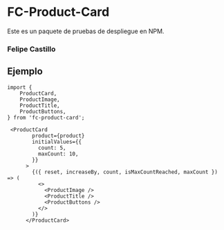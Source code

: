 # FC-Product-Card

Este es un paquete de pruebas de despliegue en NPM.

### Felipe Castillo

## Ejemplo

```
import {
    ProductCard,
    ProductImage,
    ProductTitle,
    ProductButtons,
} from 'fc-product-card';
```

```
 <ProductCard
        product={product}
        initialValues={{
          count: 5,
          maxCount: 10,
        }}
      >
        {({ reset, increaseBy, count, isMaxCountReached, maxCount }) => (
          <>
            <ProductImage />
            <ProductTitle />
            <ProductButtons />
          </>
        )}
      </ProductCard>
```
